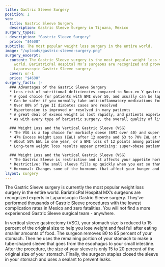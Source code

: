 ```yaml
---
title: Gastric Sleeve Surgery
position: 1
seo:
  title: Gastric Sleeve Surgery
  description: Gastric Sleeve Surgery in Tijuana, Mexico
surgery_types:
- description: "​​Gastric Sleeve Surgery"
  price: "$4600"
subtitle: The most popular weight loss surgery in the entire world.
image: "/uploads/gastric-sleeve-surgery.png"
surgery_excerpt:
  content: The Gastric Sleeve surgery is the most popular weight loss surgery in the
    world. BariatricPal Hospital MX’s surgeons are recognized and proven experts in
    Laparoscopic Gastric Sleeve surgery.
  cover: or-1
  price: "$4600"
surgery_facts: |-
  ### Advantages of the Gastric Sleeve Surgery
  * Less risk of nutritional deficiencies compared to Roux-en-Y gastric bypass.
  * A good choice for patients with BMI over 50, and usually can be laparoscopic
  * Can be safer if you normally take anti-inflammatory medications for other conditions
  * Over 80% of type II diabetes cases are resolved
  * Hypertension is improved or resolved in many patients
  * A great deal of excess weight is lost rapidly, and patients experience resolution of co-morbidities, and improved appearance.
  * As with every type of bariatric surgery, the overall quality of life for patients improves greatly.

  ### Weight Loss and the Vertical Gastric Sleeve (VSG)
  * The VSG is a top choice for morbidly obese (BMI over 40) and super-obese (BMI over 50) patients
  * 47% Excess Weight Loss (EWL) after 12 months and 63 to 70% EWL at three years post-surgery
  * About 50% EWL in one year, or a BMI loss of 12 points among patients whose starting BMI averaged 44. 4
  * Long-term weight loss results appear promising: super-obese patients in one study had an average of 46% EWL after 8 years

  ### Weight Loss and the Vertical Gastric Sleeve (VSG)
  * The Gastric Sleeve is restrictive and it affects your appetite hormones
  * Restrictive: The small sleeve fills up quickly when you eat so that your brain is faster to recognize that you’ve eaten enough
  * Hormonal: Changes some of the hormones that affect your hunger and satiety
layout: surgery
---
```


The Gastric Sleeve surgery is currently the most popular weight loss surgery in the entire world. BariatricPal Hospital MX’s surgeons are recognized experts in Laparoscopic Gastric Sleeve surgery. They’ve performed thousands of Gastric Sleeve procedures with the lowest complication rates in Mexico and zero fatalities. You will not find a more experienced Gastric Sleeve surgical team - anywhere. 

In vertical sleeve gastrectomy (VSG), your stomach size is reduced to 15 percent of the original size to help you lose weight and feel full after eating smaller amounts of food. The surgeon removes 80 to 85 percent of your stomach. Then he uses the remaining portion of your stomach to make a tube-shaped sleeve that goes from the esophagus to your small intestine. After the procedure, the size of your sleeve is only 15 to 20 percent of the original size of your stomach. Finally, the surgeon staples closed the sleeve in your stomach and uses a sealant to prevent leaks.
